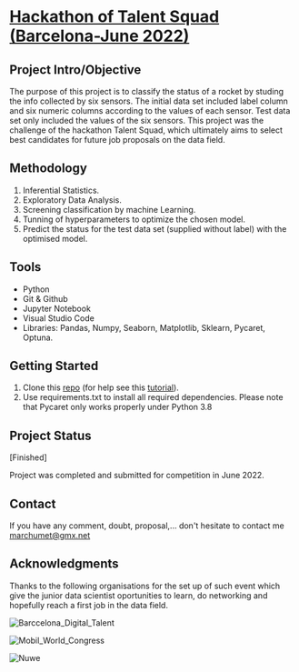 
# [Hackathon of Talent Squad (Barcelona-June 2022)](https://nuwe.io/challenge/talent-squad-data-science-i)

## Project Intro/Objective

The purpose of this project is to classify the status of a rocket by studing the info collected by six sensors. The initial data set included label column and six numeric columns according to the values of each sensor. Test data set only included the values of the six sensors.
This project was the challenge of the hackathon Talent Squad, which ultimately aims to select best candidates for future job proposals on the data field.

## Methodology

1. Inferential Statistics.
2. Exploratory Data Analysis.
3. Screening classification by machine Learning.
4. Tunning of hyperparameters to optimize the chosen model.
5. Predict the status for the test data set (supplied without label) with the optimised model.

## Tools

* Python
* Git & Github
* Jupyter Notebook
* Visual Studio Code
* Libraries: Pandas, Numpy, Seaborn, Matplotlib, Sklearn, Pycaret, Optuna.

## Getting Started

1. Clone this [repo](https://github.com/MarkusHumetus/Hackathon_Talent_Squad.git) (for help see this [tutorial](https://help.github.com/articles/cloning-a-repository/)).
2. Use requirements.txt to install all required dependencies. Please note that Pycaret only works properly under Python 3.8

## Project Status 

[Finished]

Project was completed and submitted for competition in June 2022.

## Contact

If you have any comment, doubt, proposal,... don't hesitate to contact me marchumet@gmx.net

## Acknowledgments

Thanks to the following organisations for the set up of such event which give the junior data scientist oportunities to learn, do networking and hopefully reach a first job in the data field.

![Barccelona_Digital_Talent](https://barcelonadigitaltalent.com/app/uploads/sites/3/2020/02/BDT-1.1-POSITIU_2-01.jpg)

![Mobil_World_Congress](https://challenges-asset-files.s3.us-east-2.amazonaws.com/companies/MWC_card.png)

![Nuwe](https://elreferente.es/wp-content/uploads/2021/12/LOGO_LETTERS_MONO-3.png)
